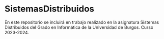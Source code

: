 # SistemasDistribuidos
En este repositorio se incluirá en trabajo realizado en la asignatura Sistemas Distribuidos del Grado en Informática de la Universidad de Burgos. Curso 2023-2024.
